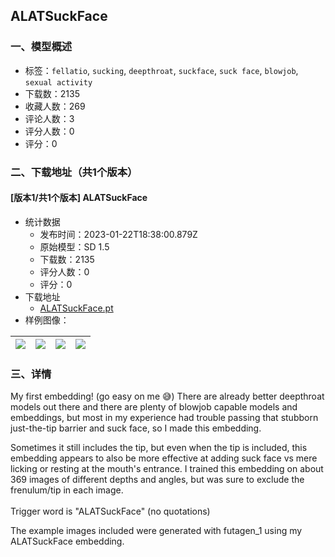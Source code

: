 ## ALATSuckFace
### 一、模型概述

- 标签：`fellatio`, `sucking`, `deepthroat`, `suckface`, `suck face`, `blowjob`, `sexual activity`
- 下载数：2135
- 收藏人数：269
- 评论人数：3
- 评分人数：0
- 评分：0

### 二、下载地址（共1个版本）

#### [版本1/共1个版本] ALATSuckFace

- 统计数据
  - 发布时间：2023-01-22T18:38:00.879Z
  - 原始模型：SD 1.5
  - 下载数：2135
  - 评分人数：0
  - 评分：0
- 下载地址
  - [ALATSuckFace.pt](https://civitai.com/api/download/models/5831)
- 样例图像：

| <img src="https://image.civitai.com/xG1nkqKTMzGDvpLrqFT7WA/2913167c-0cc5-4755-bc16-313be25ac800/width=450/48693.jpeg" /> | <img src="https://image.civitai.com/xG1nkqKTMzGDvpLrqFT7WA/00219eb4-23e9-4e3f-c401-f70a88359500/width=450/48697.jpeg" /> | <img src="https://image.civitai.com/xG1nkqKTMzGDvpLrqFT7WA/8419e7e9-54b4-4b42-76de-f843bdef0b00/width=450/48696.jpeg" /> | <img src="https://image.civitai.com/xG1nkqKTMzGDvpLrqFT7WA/e83ca850-cf46-4dfd-1219-81990b855c00/width=450/48695.jpeg" /> |
| ---- | ---- | ---- | ---- |


### 三、详情
<p>My first embedding! (go easy on me 😅) There are already better deepthroat models out there and there are plenty of blowjob capable models and embeddings, but most in my experience had trouble passing that stubborn just-the-tip barrier and suck face, so I made this embedding.</p><p>Sometimes it still includes the tip, but even when the tip is included, this embedding appears to also be more effective at adding suck face vs mere licking or resting at the mouth's entrance. I trained this embedding on about 369 images of different depths and angles, but was sure to exclude the frenulum/tip in each image. <br /><br />Trigger word is "ALATSuckFace" (no quotations)</p><p></p><p>The example images included were generated with futagen_1 using my ALATSuckFace embedding.</p>